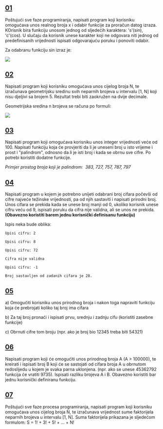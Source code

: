 ## [**01**](01.cpp)

Poštujući sve faze programiranja, napisati program koji korisniku omogućava unos realnog broja x i odabir funkcije za proračun datog izraza. KOrisnik bira funkciju unosom jednog od sljedećih karaktera: 's'(sin), 'c'(cos). U slučaju da korisnik unese karakter koji ne odgovara niti jednog od predefinisanih vrijednosti ispisati odgovarajuću poruku i ponoviti odabir.

Za odabranu funkciju sin izraz je:

![](https://i.postimg.cc/V65nFr3p/Screenshot-1.png)

## [**02**](02.cpp)

Napisati program koji korisniku omogućava unos cijelog broja N, te izračunava geometrijsku sredinu svih neparnih brojeva u intervalu [1, N] koji nisu djeljivi sa brojem 5. Rezultat trebi biti zaokružen na dvije decimale.

Geometrijska sredina n brojeva se računa po formuli:

![](https://i.postimg.cc/SKnVLsCj/Screenshot-1.png)

## [**03**](03.cpp)

Napisati program koji omogućava korisniku unos integer vrijednosti veće od 100. Napisati funkciju koja će provjeriti da li je uneseni broj u isto vrijeme i prost i "palindrom", odnosno da li je isti broj i kada se obrnu sve cifre. Po potrebi koristiti dodatne funkcije.

<i>Primjer prostog broja koji je palindrom:  383, 727, 757, 787, 797</i>

## [**04**](04.cpp)

Napisati program u kojem je potrebno unijeti odabrani broj cifara počevši od cifre najveće težinske vrijednosti, pa od njih sastaviti i napisati prirodni broj. Unos cifara se prekida kada se unese broj manji od 0, ukoliko korisnik unese cifru veću od 9, ispisati poruku da cifra nije validna, ali se unos ne prekida. **(Obavezno koristiti barem jednu korisnički definisanu funkciju)**

Ispis neka bude oblika:

```
Upisi cifru: 2

Upisi cifru: 8

Upisi cifru: 72

Cifra nije validna

Upisi cifru: -1

Broj sastavljen od zadanih cifara je 28.
```

## [**05**](05.cpp)
 a) Omogućiti korisniku unos prirodnog broja i nakon toga napraviti funkciju koja će prebrojati koliko taj broj ima cifara

b) Za taj broj pronaći i ispisati prvu, srednju i zadnju cifu (koristiti zasebne funkcije)

c) Obrnuti cifre tom broju (npr. ako je broj bio 12345 treba biti 54321) 

## [**06**](06.cpp)
Napisati program koji će omogućiti unos prirodnog broja A (A > 100000), 
te kreirati i ispisati broj B koji će se sastojati od cifara broja A u obrnutom redoslijedu u kojem je svaka parna uklonjena. 
(npr. ako se unese 45362792 funkcija će vratiti 9735). Ispisati razliku brojeva A i B. 
Obavezno koristiti bar jednu korisnički definiranu funkciju.

## [**07**](07.cpp)

Poštujući sve faze procesa programiranja, napisati program koji korisniku omogućava unos cijelog broja N, 
te izračunava vrijednost sume faktorijela neparnih brojeva u intervalu [1, N]. Suma faktorijela prikazana je
sljedećom formulom: S = 1! + 3! + 5! + ... + N!
